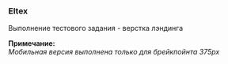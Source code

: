 <h3>Eltex</h3>
<p>Выполнение тестового задания - верстка лэндинга</p>
<p>
<strong>Примечание:</strong><br>
<i>Мобильная версия выполнена только для брейкпойнта 375px</i>
</p>


